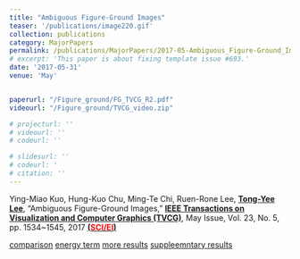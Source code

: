 ```yaml
---
title: "Ambiguous Figure-Ground Images"
teaser: '/publications/image220.gif'
collection: publications
category: MajorPapers
permalink: /publications/MajorPapers/2017-05-Ambiguous_Figure-Ground_Images
# excerpt: 'This paper is about fixing template issue #693.'
date: '2017-05-31'
venue: 'May'


paperurl: "/Figure_ground/FG_TVCG_R2.pdf"
videourl: "/Figure_ground/TVCG_video.zip"

# projecturl: ''
# videourl: ''
# codeurl: ''

# slidesurl: ''
# codeurl: '
# citation: ''
---
```


Ying-Miao Kuo, Hung-Kuo Chu, Ming-Te Chi, Ruen-Rone Lee, <strong><u>Tong-Yee Lee</u></strong>,  “Ambiguous Figure-Ground Images,”  <strong><u>IEEE Transactions on Visualization and Computer Graphics (TVCG)</u></strong>, May Issue, Vol. 23, No. 5, pp. 1534~1545,  2017 <strong><u> (<span style="color:red">SCI/EI</span>)</u></strong> 

[comparison](http://graphics.csie.ncku.edu.tw/Figure_ground/FG_comparison.pdf)
[energy term](http://graphics.csie.ncku.edu.tw/Figure_ground/FG_energy_term.pdf)
[more results](http://graphics.csie.ncku.edu.tw/Figure_ground/FG_results.pdf)
[suppleemntary results](http://graphics.csie.ncku.edu.tw/Figure_ground/supplementary_energy_term_comparison_wo_contour.pdf)
